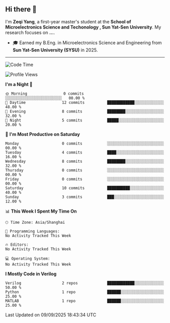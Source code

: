 ## Hi there 👋

I'm **Zeqi Yang**, a first-year master's student at the **School of Microelectronics Science and Techonology , Sun Yat-Sen University**. My research focuses on **...**.

- 🎓 Earned my B.Eng. in Microelectronics Science and Engineering from **Sun Yat-Sen University (SYSU)** in 2025.

---

<!--START_SECTION:waka-->
![Code Time](http://img.shields.io/badge/Code%20Time-6%20mins-blue)

![Profile Views](http://img.shields.io/badge/Profile%20Views-0-blue)

**I'm a Night 🦉** 

```text
🌞 Morning                0 commits           ░░░░░░░░░░░░░░░░░░░░░░░░░   00.00 % 
🌆 Daytime                12 commits          ████████████░░░░░░░░░░░░░   48.00 % 
🌃 Evening                8 commits           ████████░░░░░░░░░░░░░░░░░   32.00 % 
🌙 Night                  5 commits           █████░░░░░░░░░░░░░░░░░░░░   20.00 % 
```
📅 **I'm Most Productive on Saturday** 

```text
Monday                   0 commits           ░░░░░░░░░░░░░░░░░░░░░░░░░   00.00 % 
Tuesday                  4 commits           ████░░░░░░░░░░░░░░░░░░░░░   16.00 % 
Wednesday                8 commits           ████████░░░░░░░░░░░░░░░░░   32.00 % 
Thursday                 0 commits           ░░░░░░░░░░░░░░░░░░░░░░░░░   00.00 % 
Friday                   0 commits           ░░░░░░░░░░░░░░░░░░░░░░░░░   00.00 % 
Saturday                 10 commits          ██████████░░░░░░░░░░░░░░░   40.00 % 
Sunday                   3 commits           ███░░░░░░░░░░░░░░░░░░░░░░   12.00 % 
```


📊 **This Week I Spent My Time On** 

```text
🕑︎ Time Zone: Asia/Shanghai

💬 Programming Languages: 
No Activity Tracked This Week

🔥 Editors: 
No Activity Tracked This Week

💻 Operating System: 
No Activity Tracked This Week
```

**I Mostly Code in Verilog** 

```text
Verilog                  2 repos             ████████████░░░░░░░░░░░░░   50.00 % 
Python                   1 repo              ██████░░░░░░░░░░░░░░░░░░░   25.00 % 
MATLAB                   1 repo              ██████░░░░░░░░░░░░░░░░░░░   25.00 % 
```




 Last Updated on 09/09/2025 18:43:34 UTC
<!--END_SECTION:waka-->
